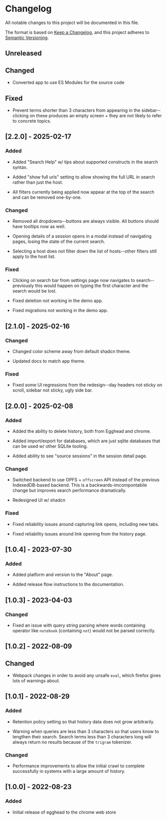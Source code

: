 # Changelog
All notable changes to this project will be documented in this file.

The format is based on [Keep a Changelog](https://keepachangelog.com/en/1.0.0/),
and this project adheres to [Semantic Versioning](https://semver.org/spec/v2.0.0.html).

## Unreleased

## Changed

- Converted app to use ES Modules for the source code

## Fixed

- Prevent terms shorter than 3 characters from appearing in the sidebar--clicking on these produces an empty screen + they are not likely to refer to concrete topics.

## [2.2.0] - 2025-02-17

### Added

- Added "Search Help" w/ tips about supported constructs in the search syntax.

- Added "show full urls" setting to allow showing the full URL in search rather than just the host.

- All filters currently being applied now appear at the top of the search and can be removed one-by-one.

### Changed

- Removed all dropdowns--buttons are always visible. All buttons should have tooltips now as well.

- Opening details of a session opens in a modal instead of navigating pages, losing the state of the current search.

- Selecting a host does not filter down the list of hosts--other filters still apply to the host list.

### Fixed

- Clicking on search bar from settings page now navigates to search--previously this would happen on typing the first character and the search would be lost.

- Fixed deletion not working in the demo app.

- Fixed migrations not working in the demo app.

## [2.1.0] - 2025-02-16

### Changed

- Changed color scheme away from default shadcn theme.

- Updated docs to match app theme.

### Fixed

- Fixed some UI regressions from the redesign--day headers not sticky on scroll, sidebar not sticky, ugly side bar.

## [2.0.0] - 2025-02-08

### Added

- Added the ability to delete history, both from Egghead and chrome.

- Added import/export for databases, which are just sqlite databases that can be used w/ other SQLite tooling.

- Added ability to see "source sessions" in the session detail page.

### Changed

- Switched backend to use OPFS + `offscreen` API instead of the previous IndexedDB-based backend. This is a backwards-imcompontabile change but improves search performance dramatically.

- Redesigned UI w/ shadcn

### Fixed

- Fixed reliability issues around capturing link opens, including new tabs.

- Fixed reliability issues around link opening from the history page.

## [1.0.4] - 2023-07-30

### Added

- Added platform and version to the "About" page.

- Added release flow instructions to the documentation.

## [1.0.3] - 2023-04-03

### Changed

- Fixed an issue with query string parsing where words containing operator like `notebook` (containing `not`) would not be parsed correctly.

## [1.0.2] - 2022-08-09

## Changed

- Webpack changes in order to avoid any unsafe `eval`, which firefox gives lots of warnings about.

## [1.0.1] - 2022-08-29

### Added

- Retention policy setting so that history data does not grow arbitrarily.

- Warning when queries are less than 3 characters so that users know to lengthen their search. Search terms less than 3 characters long will always return no results because of the `trigram` tokenizer.

### Changed

- Performance improvements to allow the initial crawl to complete successfully in systems with a large amount of history.

## [1.0.0] - 2022-08-23

### Added

- Initial release of egghead to the chrome web store
